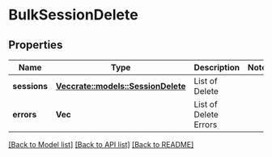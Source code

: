# BulkSessionDelete

## Properties

Name | Type | Description | Notes
------------ | ------------- | ------------- | -------------
**sessions** | [**Vec<crate::models::SessionDelete>**](SessionDelete.md) | List of Delete | 
**errors** | **Vec<String>** | List of Delete Errors | 

[[Back to Model list]](../README.md#documentation-for-models) [[Back to API list]](../README.md#documentation-for-api-endpoints) [[Back to README]](../README.md)


